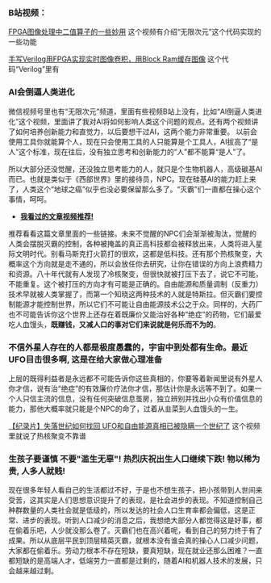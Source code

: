 ### B站视频：
[FPGA图像处理中二值算子的一些妙用](https://www.bilibili.com/video/BV1WY411L7Bd) 这个视频有介绍“无限次元”这个代码实现的一些功能

[手写Verilog用FPGA实现实时图像卷积，用Block Ram缓存图像](https://www.bilibili.com/video/BV1B3411W7Ht) 这个代码“Verilog”里有 

### AI会倒逼人类进化 

微信视频号里也有“无限次元”频道，里面有些视频B站上没有，比如“AI倒逼人类进化”这个视频，里面讲了我对AI将如何影响人类这个问题的观点。还有两个视频讲了如何培养创新能力和直觉力，以后要想干过AI，这两个能力非常重要。 以前会使用工具你就能算个人，现在只会使用工具的人只能算是个工具人，AI拔高了“是人”这个标准，现在往后，没有独立思考和创新能力的“人”都不能算“是人”了。 

所以大部分还没觉醒，还没独立思考能力的人，就只是个生物机器人，高级碳基AI而已。也就是类似于《西部世界》里的接待员，NPC。现在硅基AI的能力赶上来了，人类这个“地球之癌”似乎也没必要保留那么多了。“灭霸”们一直都在操心这个事情，呵呵。


* [**我看过的文章视频推荐!**](https://zhuanlan.zhihu.com/p/623156118) 

推荐看看这篇文章里面的一些链接。未来不觉醒的NPC们会渐渐被淘汰，觉醒的人类会摆脱灭霸的控制，各种被掩盖的真正高科技都会被释放出来，人类将进入星际文明时代。别看马斯克打火箭打的很欢，这都是低科技。还有那个热核聚变，大概率这个方向就是走不通的，所以会放任你去研究，让你在错误的方向上浪费精力和资源。八十年代就有人发现了冷核聚变，但很快就被打压下去了，说它不可能，不能重复。这个被打压的方向才有可能是正确的。自由能源和质量调制（反重力）技术早就被人类掌握了，而第一个知晓这两种技术的人就是特斯拉。但灭霸们要控制能源才能控制世界，所以它们不可能让自由能源技术公之于众。同样的，大药厂也不可能告诉你这个世界上还存在着既廉价又能治好各种“绝症”的药物，它们最爱吃人血馒头，**既赚钱，又减人口的事对它们来说就是何乐而不为的**。

### 不信外星人存在的人都是极度愚蠢的，宇宙中到处都有生命。最近UFO目击很多啊, 这是在给大家做心理准备

上层的既得利益者是永远都不可能告诉你这些真相的，你要等着新闻里说有外星人你才信，说有治“绝症”的有效廉价疗法你才信，那估计你是永远等不到了。如果一个人只信主流的信息，没有任何突破信息茧房，独立辨别并找出小众有价值信息的能力，那他大概率就只能是个NPC的命了，过着从韭菜到人血馒头的一生。 

[【纪录片】失落世纪如何找回 UFO和自由能源真相已被隐瞒一个世纪了](https://www.bilibili.com/video/BV1PX4y1t7cA/)  这个视频里就说了热核聚变不靠谱

### 生孩子要谨慎 不要"滥生无辜"! 热烈庆祝出生人口继续下跌!  物以稀为贵, 人多人就贱!

现在很多年轻人看自己的生活都过不好，于是也不想生孩子，把小孩带到人世间来受苦，这其实是人们思想意识提升了的表现，是社会进步的表现。不知道控制自己种群数量的人类社会就是低级的，所以发达的社会人口生育率都会偏低，这是正常、进步的表现。听到人口减少的消息之后，我想绝大部分人都觉得这是好事，都在偷着乐吧，人少就没那么卷了。灭霸们也在高兴着呢，看到自己的努力终于有了成果。所以从底层平民到顶层精英灭霸，就根本没有谁会真的操心人口减少问题，大家都在偷着乐。劳动力根本不存在短缺，要真短缺，现在就业还那么困难？一直都短缺的是高端人才，低端劳力一直都是过剩的，随着AI和机器人技术的发展，只会越来越过剩。 
